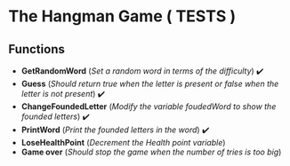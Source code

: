 # **The Hangman Game ( TESTS )**

## **Functions**
- **GetRandomWord** (_Set a random word in terms of the difficulty_) ✔️
- **Guess** (_Should return true when the letter is present or false when the letter is not present_) ✔️
- **ChangeFoundedLetter** (_Modify the variable foudedWord to show the founded letters_) ✔️
- **PrintWord** (_Print the founded letters in the word_) ✔️
- **LoseHealthPoint** (_Decrement the Health point variable_)
- **Game over** (_Should stop the game when the number of tries is too big_)